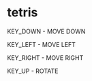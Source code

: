# tetris
<p>KEY_DOWN  - MOVE DOWN</p>
<p>KEY_LEFT  - MOVE LEFT</p>
<p>KEY_RIGHT - MOVE RIGHT</p>
<p>KEY_UP    - ROTATE</p>
